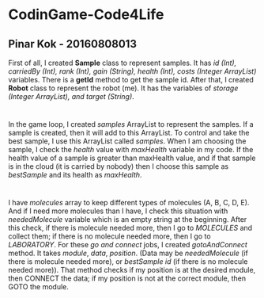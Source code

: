 # CodinGame-Code4Life
## Pinar Kok - 20160808013

First of all, I created **Sample** class to represent samples. It has *id (Int), carriedBy (Int), rank (Int), gain (String), health (Int), costs (Integer ArrayList)* variables. There is a **getId** method to get the sample id. After that, I created **Robot** class to represent the robot (me). It has the variables of *storage (Integer ArrayList), and target (String)*. 
#
In  the game loop, I created *samples* ArrayList to represent the samples. If a sample is created, then it will add to this ArrayList. To control and take the best sample, I use this ArrayList called *samples*. When I am choosing the sample, I check the *health* value with *maxHealth* variable in my code. If the health value of a sample is greater than maxHealth value, and if that sample is in the cloud (it is carried by nobody) then I choose this sample as *bestSample* and its health as *maxHealth*. 
#
I have *molecules* array to keep different types of molecules (A, B, C, D, E). And if I need more molecules than I have, I check this situation with *neededMolecule* variable which is an empty string at the beginning. After this check, if there is molecule needed more, then I go to *MOLECULES* and collect them; if there is no molecule needed more, then I go to *LABORATORY*. For these *go and connect* jobs, I created *gotoAndConnect* method. It takes *module*, *data*, *position*. (Data may be *neededMolecule* (if there is molecule needed more), or *bestSample id* (if there is no molecule needed more)). That method checks if my position is at the desired module, then CONNECT the data; if my position is not at the correct module, then GOTO the module. 
